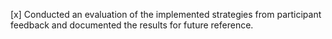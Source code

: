 [x] Conducted an evaluation of the implemented strategies from participant feedback and documented the results for future reference.